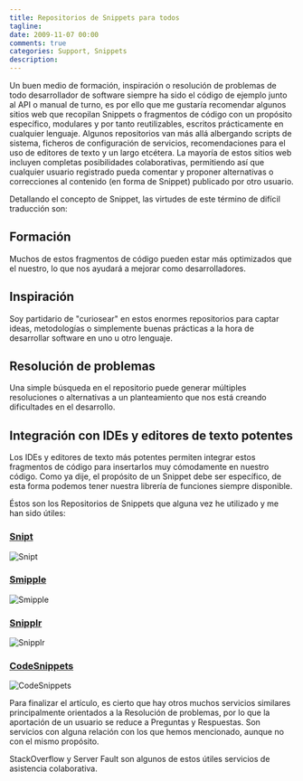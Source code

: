 ```yaml
---
title: Repositorios de Snippets para todos
tagline:
date: 2009-11-07 00:00
comments: true
categories: Support, Snippets
description:
---
```


Un buen medio de formación, inspiración o resolución de problemas de todo desarrollador de software siempre ha sido el código de ejemplo junto al API o manual de turno, es por ello que me gustaría recomendar algunos sitios web que recopilan Snippets o fragmentos de código con un propósito específico, modulares y por tanto reutilizables, escritos prácticamente en cualquier lenguaje. Algunos repositorios van más allá albergando scripts de sistema, ficheros de configuración de servicios, recomendaciones para el uso de editores de texto y un largo etcétera. 
La mayoría de estos sitios web incluyen completas posibilidades colaborativas, permitiendo así que cualquier usuario registrado pueda comentar y proponer alternativas o correcciones al contenido (en forma de Snippet) publicado por otro usuario.

Detallando el concepto de Snippet, las virtudes de este término de difícil traducción son:

## Formación
Muchos de estos fragmentos de código pueden estar más optimizados que el nuestro, lo que nos ayudará a mejorar como desarrolladores.

## Inspiración
Soy partidario de "curiosear" en estos enormes repositorios para captar ideas, metodologías o simplemente buenas prácticas a la hora de desarrollar software en uno u otro lenguaje.

## Resolución de problemas
Una simple búsqueda en el repositorio puede generar múltiples resoluciones o alternativas a un planteamiento que nos está creando dificultades en el desarrollo.

## Integración con IDEs y editores de texto potentes
Los IDEs y editores de texto más potentes permiten integrar estos fragmentos de código para insertarlos muy cómodamente en nuestro código. Como ya dije, el propósito de un Snippet debe ser específico, de esta forma podemos tener nuestra librería de funciones siempre disponible.

Éstos son los Repositorios de Snippets que alguna vez he utilizado y me han sido útiles:

### [Snipt](http://snipt.net/)

![Snipt](/articles/2009-11-07-repositorios-de-snippets-para-todos/snipt.jpg)

### [Smipple](http://www.smipple.net/)

![Smipple](/articles/2009-11-07-repositorios-de-snippets-para-todos/smipple.jpg)

### [Snipplr](http://snipplr.com/)

![Snipplr](/articles/2009-11-07-repositorios-de-snippets-para-todos/snipplr.jpg)

### [CodeSnippets](http://codesnippets.joyent.com/)

![CodeSnippets](/articles/2009-11-07-repositorios-de-snippets-para-todos/codesnippets.jpg)

Para finalizar el artículo, es cierto que hay otros muchos servicios similares principalmente orientados a la Resolución de problemas, por lo que la aportación de un usuario se reduce a Preguntas y Respuestas. Son servicios con alguna relación con los que hemos mencionado, aunque no con el mismo propósito.

StackOverflow y Server Fault son algunos de estos útiles servicios de asistencia colaborativa.

